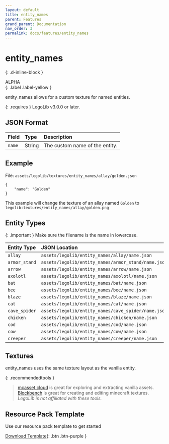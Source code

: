 ```yaml
---
layout: default
title: entity_names
parent: Features
grand_parent: Documentation
nav_order: 3
permalink: docs/features/entity_names
---
```

# entity_names  
{: .d-inline-block }  

ALPHA  
{: .label .label-yellow }  

entity_names allows for a custom texture for named entities.  

{: .requires }
LegoLib v3.0.0 or later.

## JSON Format  

| Field        | Type   | Description                    |  
|:-------------|:-------|:-------------------------------|  
| `name`       | String | The custom name of the entity. |  


## Example  

File: `assets/legolib/textures/entity_names/allay/golden.json`  
```  
{  
    "name": "Golden"  
}  
```  
This example will change the texture of an allay named `Golden` to  
`legolib:textures/entity_names/allay/golden.png`  


## Entity Types  

{: .important }
Make sure the filename is the name in lowercase.  

| Entity Type   | JSON Location                                       | Texture Location                                            |  
|:--------------|:----------------------------------------------------|:------------------------------------------------------------|  
| `allay`       | `assets/legolib/entity_names/allay/name.json`       | `assets/legolib/textures/entity_names/allay/name.png`       |  
| `armor_stand` | `assets/legolib/entity_names/armor_stand/name.json` | `assets/legolib/textures/entity_names/armor_stand/name.png` |  
| `arrow`       | `assets/legolib/entity_names/arrow/name.json`       | `assets/legolib/textures/entity_names/arrow/name.png`       |  
| `axolotl`     | `assets/legolib/entity_names/axolotl/name.json`     | `assets/legolib/textures/entity_names/axolotl/name.png`     |  
| `bat`         | `assets/legolib/entity_names/bat/name.json`         | `assets/legolib/textures/entity_names/bat/name.png`         |  
| `bee`         | `assets/legolib/entity_names/bee/name.json`         | `assets/legolib/textures/entity_names/bee/name.png`         |  
| `blaze`       | `assets/legolib/entity_names/blaze/name.json`       | `assets/legolib/textures/entity_names/blaze/name.png`       |  
| `cat`         | `assets/legolib/entity_names/cat/name.json`         | `assets/legolib/textures/entity_names/cat/name.png`         |  
| `cave_spider` | `assets/legolib/entity_names/cave_spider/name.json` | `assets/legolib/textures/entity_names/cave_spider/name.png` |  
| `chicken`     | `assets/legolib/entity_names/chicken/name.json`     | `assets/legolib/textures/entity_names/chicken/name.png`     |  
| `cod`         | `assets/legolib/entity_names/cod/name.json`         | `assets/legolib/textures/entity_names/cod/name.png`         |  
| `cow`         | `assets/legolib/entity_names/cow/name.json`         | `assets/legolib/textures/entity_names/cow/name.png`         |  
| `creeper`     | `assets/legolib/entity_names/creeper/name.json`     | `assets/legolib/textures/entity_names/creeper/name.png`     |  


## Textures  

entity_names uses the same texture layout as the vanilla entity.  

{: .recommendedtools }  
> [mcasset.cloud](https://mcasset.cloud) is great for exploring and extracting vanilla assets.  
> [Blockbench](https://www.blockbench.net) is great for creating and editing minecraft textures.   
> *LegoLib is not affiliated with these tools.*


## Resource Pack Template  

Use our resource pack template to get started  

[Download Template](https://github.com/LegoLib-Fabric/community/tree/main/templates/entity_names){: .btn .btn-purple }  